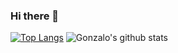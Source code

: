 ### Hi there 👋

[![Top Langs](https://github-readme-stats.vercel.app/api/top-langs/?username=Nargon271)](https://github.com/anuraghazra/github-readme-stats)
![Gonzalo's github stats](https://github-readme-stats.vercel.app/api?username=Nargon271&show_icons=true&theme=radical)

